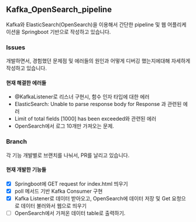 ## Kafka_OpenSearch_pipeline

Kafka와 ElasticSearch(OpenSearch)을 이용해서 간단한 pipeline 및 웹 어플리케이션을 Springboot 기반으로 작성하고 있습니다.


### Issues

개발하면서, 경험했던 문제점 및 에러들의 원인과 어떻게 디버깅 했는지에대해 자세하게 작성하고 있습니다.

#### 현재 해결한 에러들
- @KafkaListener로 리스너 구현시, 함수 인자 타입에 대한 에러
- ElasticSearch: Unable to parse response body for Response 과 관련된 에러
- Limit of total fields [1000] has been exceeded와 관련된 에러
- OpenSearch에서 로그 10개만 가져오는 문제.

### Branch

각 기능 개발별로 브랜치를 나눠서, PR를 날리고 있습니다.

#### 현재 개발한 기능들

* [x] Springboot에 GET request for index.html 띄우기
* [x] poll 메서드 기반 Kafka Consumer 구현
* [x] Kafka Listener로 데이터 받아오고, OpenSearch에 데이터 저장 및 Get 요청으로 데이터 불러와서 웹으로 띄우기
* [ ] OpenSearch에서 가져온 데이터 table로 출력하기.

